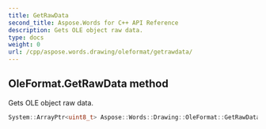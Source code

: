 ```yaml
---
title: GetRawData
second_title: Aspose.Words for C++ API Reference
description: Gets OLE object raw data. 
type: docs
weight: 0
url: /cpp/aspose.words.drawing/oleformat/getrawdata/
---
```

## OleFormat.GetRawData method


Gets OLE object raw data.

```cpp
System::ArrayPtr<uint8_t> Aspose::Words::Drawing::OleFormat::GetRawData()
```

